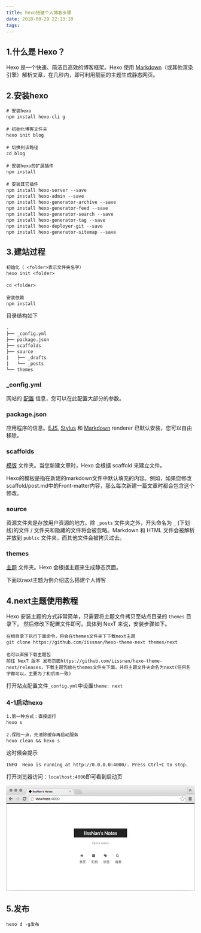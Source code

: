 ```yaml
---
title: hexo搭建个人博客步骤
date: 2018-08-29 22:13:10
tags:
---
```


## 1.什么是 Hexo？

Hexo 是一个快速、简洁且高效的博客框架。Hexo 使用 [Markdown](http://daringfireball.net/projects/markdown/)（或其他渲染引擎）解析文章，在几秒内，即可利用靓丽的主题生成静态网页。



## 2.安装hexo

```
# 安装hexo
npm install hexo-cli g

# 初始化博客文件夹
hexo init blog

# 切换到该路径
cd blog

# 安装hexo的扩展插件
npm install

# 安装其它插件
npm install hexo-server --save
npm install hexo-admin --save
npm install hexo-generator-archive --save
npm install hexo-generator-feed --save
npm install hexo-generator-search --save
npm install hexo-generator-tag --save
npm install hexo-deployer-git --save
npm install hexo-generator-sitemap --save
```

## 3.建站过程

```
初始化（ <folder>表示文件夹名字）
hexo init <folder>

cd <folder>

安装依赖
npm install

```

目录结构如下

```
.
├── _config.yml
├── package.json
├── scaffolds
├── source
|   ├── _drafts
|   └── _posts
└── themes

```

### _config.yml

网站的 [配置](https://hexo.io/zh-cn/docs/configuration) 信息，您可以在此配置大部分的参数。

### package.json

应用程序的信息。[EJS](http://embeddedjs.com/), [Stylus](http://learnboost.github.io/stylus/) 和 [Markdown](http://daringfireball.net/projects/markdown/) renderer 已默认安装，您可以自由移除。

### scaffolds

[模版](https://hexo.io/zh-cn/docs/writing) 文件夹。当您新建文章时，Hexo 会根据 scaffold 来建立文件。

Hexo的模板是指在新建的markdown文件中默认填充的内容。例如，如果您修改scaffold/post.md中的Front-matter内容，那么每次新建一篇文章时都会包含这个修改。

### source

资源文件夹是存放用户资源的地方。除 `_posts` 文件夹之外，开头命名为 `_` (下划线)的文件 / 文件夹和隐藏的文件将会被忽略。Markdown 和 HTML 文件会被解析并放到 `public` 文件夹，而其他文件会被拷贝过去。

### themes

[主题](https://hexo.io/zh-cn/docs/themes) 文件夹。Hexo 会根据主题来生成静态页面。



下面以next主题为例介绍这么搭建个人博客

## 4.next主题使用教程

Hexo 安装主题的方式非常简单，只需要将主题文件拷贝至站点目录的 `themes` 目录下， 然后修改下配置文件即可。具体到 NexT 来说，安装步骤如下。 

~~~
在根目录下执行下面命令，将会在themes文件夹下下载next主题
git clone https://github.com/iissnan/hexo-theme-next themes/next

也可以直接下载主题包
前往 NexT 版本 发布页面https://github.com/iissnan/hexo-theme-next/releases，下载主题包放在themes文件夹下面，并将主题文件夹命名为next(任何名字都可以，主要为了和后面一致)
~~~

打开站点配置文件`_config.yml`中设置`theme: next `

### 4-1启动hexo

~~~
1.第一种方式：直接运行
hexo s

2.保险一点，先清除缓存再启动服务
hexo clean && hexo s
~~~

这时候会提示

~~~
INFO  Hexo is running at http://0.0.0.0:4000/. Press Ctrl+C to stop.
~~~

打开浏览器访问：`localhost:4000`即可看到启动页

![](hexo搭建博客/01.png)



## 5.发布

~~~
hexo d -g发布
~~~

